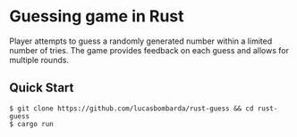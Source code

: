 # Guessing game in Rust

Player attempts to guess a randomly generated number within a limited number of tries. The game provides feedback on each guess and allows for multiple rounds.

## Quick Start
```
$ git clone https://github.com/lucasbombarda/rust-guess && cd rust-guess
$ cargo run
```